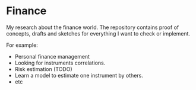 # Finance
My research about the finance world. 
The repository contains proof of concepts, drafts and sketches for everything I want to check or implement. 

For example:
* Personal finance management
* Looking for instruments correlations.
* Risk estimation (TODO)
* Learn a model to estimate one instrument by others. 
* etc
